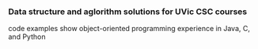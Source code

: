 ### Data structure and aglorithm solutions for UVic CSC courses

code examples show object-oriented programming experience in Java, C, and Python
